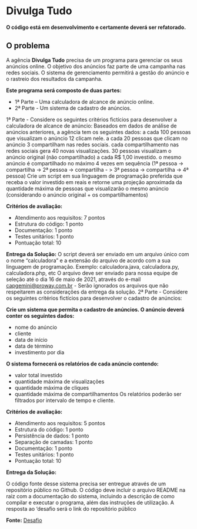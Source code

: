 # Divulga Tudo

**O código está em desenvolvimento e certamente deverá ser refatorado.**

## O problema

A agência **Divulga Tudo** precisa de um programa para gerenciar os seus anúncios online. O objetivo dos anúncios faz parte de uma campanha nas redes sociais. O sistema de gerenciamento permitirá a gestão do anúncio e o rastreio dos resultados da campanha.

**Este programa será composto de duas partes:**

- 1ª Parte – Uma calculadora de alcance de anúncio online.
- 2ª Parte - Um sistema de cadastro de anúncios.

1ª Parte - Considere os seguintes critérios fictícios para desenvolver a calculadora de alcance de anúncio:
Baseados em dados de análise de anúncios anteriores, a agência tem os seguintes dados:
a cada 100 pessoas que visualizam o anúncio 12 clicam nele.
a cada 20 pessoas que clicam no anúncio 3 compartilham nas redes sociais.
cada compartilhamento nas redes sociais gera 40 novas visualizações.
30 pessoas visualizam o anúncio original (não compartilhado) a cada R$ 1,00 investido.
o mesmo anúncio é compartilhado no máximo 4 vezes em sequência
(1ª pessoa -> compartilha -> 2ª pessoa -> compartilha - > 3ª pessoa -> compartilha -> 4ª pessoa)
Crie um script em sua linguagem de programação preferida que receba o valor investido em reais e retorne uma projeção aproximada da quantidade máxima de pessoas que visualizarão o mesmo anúncio (considerando o anúncio original + os compartilhamentos)

**Critérios de avaliação:**
- Atendimento aos requisitos: 7 pontos
- Estrutura do código: 1 ponto
- Documentação: 1 ponto
- Testes unitários: 1 ponto
- Pontuação total: 10

**Entrega da Solução:**
O script deverá ser enviado em um arquivo único com o nome “calculadora” e a extensão do arquivo de acordo com a sua linguagem de programação.
Exemplo: calculadora.java, calculadora.py, calculadora.php, etc
O arquivo deve ser enviado para nossa equipe de seleção até o dia 16 de maio de 2021, através do e-mail capgemini@proway.com.br - Serão ignorados os arquivos que não respeitarem as considerações da entrega da solução.
2ª Parte - Considere os seguintes critérios fictícios para desenvolver o cadastro de anúncios:

**Crie um sistema que permita o cadastro de anúncios. O anúncio deverá conter os seguintes dados:**
- nome do anúncio
- cliente
- data de início
- data de término
- investimento por dia

**O sistema fornecerá os relatórios de cada anúncio contendo:**
- valor total investido
- quantidade máxima de visualizações
- quantidade máxima de cliques
- quantidade máxima de compartilhamentos
Os relatórios poderão ser filtrados por intervalo de tempo e cliente.

**Critérios de avaliação:**

- Atendimento aos requisitos: 5 pontos
- Estrutura do código: 1 ponto
- Persistência de dados: 1 ponto
- Separação de camadas: 1 ponto
- Documentação: 1 ponto
- Testes unitários: 1 ponto
- Pontuação total: 10

**Entrega da Solução:**

O código fonte desse sistema precisa ser entregue através de um repositório público no Github. O código deve incluir o arquivo README na raiz com a documentação do sistema, incluindo a descrição de como compilar e executar o programa, além das instruções de utilização. A resposta ao ‘desafio será o link do repositório público

**Fonte:**
[Desafio](https://www.proway.com.br/academiatecnicacapgeminidesafio)
